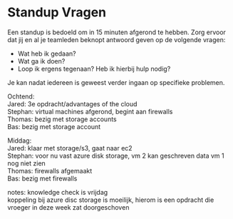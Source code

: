 # Standup Vragen

Een standup is bedoeld om in 15 minuten afgerond te hebben. Zorg ervoor dat jij en al je teamleden beknopt antwoord geven op de volgende vragen:

- Wat heb ik gedaan?
- Wat ga ik doen?
- Loop ik ergens tegenaan? Heb ik hierbij hulp nodig?

Je kan nadat iedereen is geweest verder ingaan op specifieke problemen.

Ochtend:  
Jared: 3e opdracht/advantages of the cloud  
Stephan: virtual machines afgerond, begint aan firewalls  
Thomas: bezig met storage accounts  
Bas: bezig met storage account  

Middag:  
Jared: klaar met storage/s3, gaat naar ec2  
Stephan: voor nu vast azure disk storage, vm 2 kan geschreven data vm 1 nog niet zien  
Thomas: firewalls afgemaakt  
Bas: bezig met firewalls  

notes: knowledge check is vrijdag  
koppeling bij azure disc storage is moeilijk, hierom is een opdracht die vroeger in deze week zat doorgeschoven  